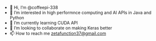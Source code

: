- 👋 Hi, I’m @coffeepi-338
- 👀 I’m interested in high performnce computing and AI APIs in Java and Python
- 🌱 I’m currently learning CUDA API
- 💞️ I’m looking to collaborate on making Keras better 
- 📫 How to reach me zetafunction37@gmail.com

<!---
coffeepi-338/coffeepi-338 is a ✨ special ✨ repository because its `README.md` (this file) appears on your GitHub profile.
You can click the Preview link to take a look at your changes.
--->

